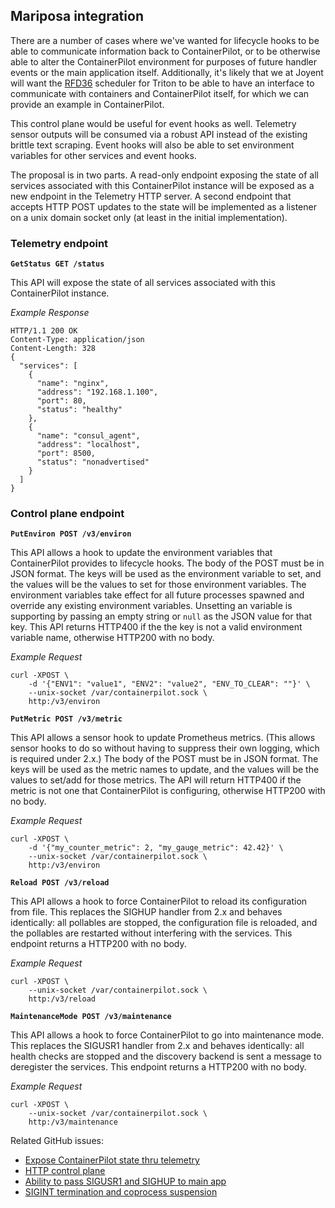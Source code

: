## Mariposa integration

There are a number of cases where we've wanted for lifecycle hooks to be able to communicate information back to ContainerPilot, or to be otherwise able to alter the ContainerPilot environment for purposes of future handler events or the main application itself. Additionally, it's likely that we at Joyent will want the [RFD36](https://github.com/joyent/rfd/blob/master/rfd/0036/README.md) scheduler for Triton to be able to have an interface to communicate with containers and ContainerPilot itself, for which we can provide an example in ContainerPilot.

This control plane would be useful for event hooks as well. Telemetry sensor outputs will be consumed via a robust API instead of the existing brittle text scraping. Event hooks will also be able to set environment variables for other services and event hooks.

The proposal is in two parts. A read-only endpoint exposing the state of all services associated with this ContainerPilot instance will be exposed as a new endpoint in the Telemetry HTTP server. A second endpoint that accepts HTTP POST updates to the state will be implemented as a listener on a unix domain socket only (at least in the initial implementation).

### Telemetry endpoint

**`GetStatus GET /status`**

This API will expose the state of all services associated with this ContainerPilot instance.

*Example Response*

```
HTTP/1.1 200 OK
Content-Type: application/json
Content-Length: 328
{
  "services": [
    {
      "name": "nginx",
      "address": "192.168.1.100",
      "port": 80,
      "status": "healthy"
    },
    {
      "name": "consul_agent",
      "address": "localhost",
      "port": 8500,
      "status": "nonadvertised"
    }
  ]
}
```

### Control plane endpoint

**`PutEnviron POST /v3/environ`**

This API allows a hook to update the environment variables that ContainerPilot provides to lifecycle hooks. The body of the POST must be in JSON format. The keys will be used as the environment variable to set, and the values will be the values to set for those environment variables. The environment variables take effect for all future processes spawned and override any existing environment variables. Unsetting an variable is supporting by passing an empty string or `null` as the JSON value for that key. This API returns HTTP400 if the the key is not a valid environment variable name, otherwise HTTP200 with no body.

*Example Request*

```
curl -XPOST \
    -d '{"ENV1": "value1", "ENV2": "value2", "ENV_TO_CLEAR": ""}' \
    --unix-socket /var/containerpilot.sock \
    http:/v3/environ
```

**`PutMetric POST /v3/metric`**

This API allows a sensor hook to update Prometheus metrics. (This allows sensor hooks to do so without having to suppress their own logging, which is required under 2.x.) The body of the POST must be in JSON format. The keys will be used as the metric names to update, and the values will be the values to set/add for those metrics. The API will return HTTP400 if the metric is not one that ContainerPilot is configuring, otherwise HTTP200 with no body.

*Example Request*

```
curl -XPOST \
    -d '{"my_counter_metric": 2, "my_gauge_metric": 42.42}' \
    --unix-socket /var/containerpilot.sock \
    http:/v3/environ
```

**`Reload POST /v3/reload`**

This API allows a hook to force ContainerPilot to reload its configuration from file. This replaces the SIGHUP handler from 2.x and behaves identically: all pollables are stopped, the configuration file is reloaded, and the pollables are restarted without interfering with the services. This endpoint returns a HTTP200 with no body.

*Example Request*

```
curl -XPOST \
    --unix-socket /var/containerpilot.sock \
    http:/v3/reload
```

**`MaintenanceMode POST /v3/maintenance`**

This API allows a hook to force ContainerPilot to go into maintenance mode. This replaces the SIGUSR1 handler from 2.x and behaves identically: all health checks are stopped and the discovery backend is sent a message to deregister the services. This endpoint returns a HTTP200 with no body.

*Example Request*

```
curl -XPOST \
    --unix-socket /var/containerpilot.sock \
    http:/v3/maintenance
```


Related GitHub issues:
- [Expose ContainerPilot state thru telemetry](https://github.com/joyent/containerpilot/issues/154)
- [HTTP control plane](https://github.com/joyent/containerpilot/issues/244)
- [Ability to pass SIGUSR1 and SIGHUP to main app](https://github.com/joyent/containerpilot/issues/195)
- [SIGINT termination and coprocess suspension](https://github.com/joyent/containerpilot/pull/186)
